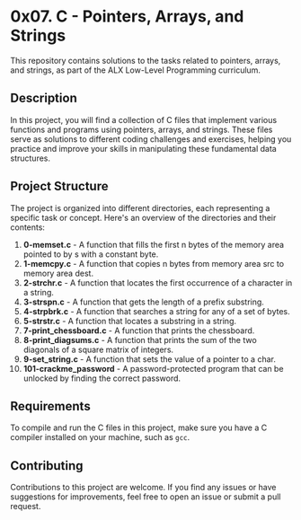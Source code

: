 # 0x07. C - Pointers, Arrays, and Strings

This repository contains solutions to the tasks related to pointers, arrays, and strings, as part of the ALX Low-Level Programming curriculum.

## Description

In this project, you will find a collection of C files that implement various functions and programs using pointers, arrays, and strings. These files serve as solutions to different coding challenges and exercises, helping you practice and improve your skills in manipulating these fundamental data structures.

## Project Structure

The project is organized into different directories, each representing a specific task or concept. Here's an overview of the directories and their contents:

1. **0-memset.c** - A function that fills the first n bytes of the memory area pointed to by s with a constant byte.
2. **1-memcpy.c** - A function that copies n bytes from memory area src to memory area dest.
3. **2-strchr.c** - A function that locates the first occurrence of a character in a string.
4. **3-strspn.c** - A function that gets the length of a prefix substring.
5. **4-strpbrk.c** - A function that searches a string for any of a set of bytes.
6. **5-strstr.c** - A function that locates a substring in a string.
7. **7-print_chessboard.c** - A function that prints the chessboard.
8. **8-print_diagsums.c** - A function that prints the sum of the two diagonals of a square matrix of integers.
9. **9-set_string.c** - A function that sets the value of a pointer to a char.
10. **101-crackme_password** - A password-protected program that can be unlocked by finding the correct password.

## Requirements

To compile and run the C files in this project, make sure you have a C compiler installed on your machine, such as `gcc`.

## Contributing

Contributions to this project are welcome. If you find any issues or have suggestions for improvements, feel free to open an issue or submit a pull request.
